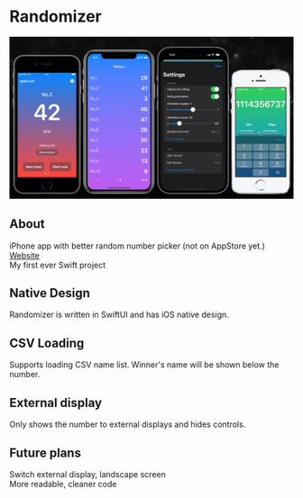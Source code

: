 # Randomizer
![Preview](screenshot.png "preview")

## About
iPhone app with better random number picker (not on AppStore yet.)<br>
[Website](https://wimpum.github.io/Rndsite/)<br>
My first ever Swift project

## Native Design
Randomizer is written in SwiftUI and has iOS native design.

## CSV Loading
Supports loading CSV name list. Winner's name will be shown below the number.

## External display
Only shows the number to external displays and hides controls.

## Future plans
Switch external display, landscape screen<br>
More readable, cleaner code
